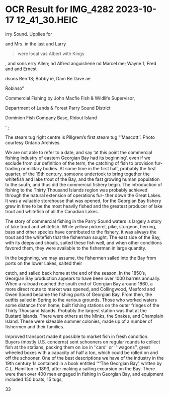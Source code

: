 # OCR Result for IMG_4282 2023-10-17 12_41_30.HEIC

irry Sound.
Upplies for

and Mrs.
in the last
and Larry

> were local
vas Albert
with Kings

, and sons
erry Allen;
nd Alfred
anguishene
nd Marcel
me; Wayne
1, Fred and
and Ernest

dsons Ben
1S; Bobby
ie, Dam
Be Dave ae

Robinso”

Commercial Fishing
by John Macfie Fish & Wildlife Supervisor,

Department of Lands & Forest Parry Sound District

Dominion Fish Company Base, Ridout Island

‘ ;

The steam tug right centre is Pillgrem’s first steam tug “‘Mascott’’. Photo courtesy Ontario Archives.

We are not able to refer to a date, and say ‘at this point
the commercial fishing industry of eastern Georgian Bay had
its beginning’, even if we exclude from our definition of the
term, the catching of fish to provision fur-trading or military
bodies. At some time in the first half, probably the first
quarter, of the 19th century, someone undertook to bring
together the whitefish and lake trout of the Bay, and the
fast growing human population to the south, and thus did
the commercial fishery begin. The introduction of fishing
to the Thirty Thousand Islands region was probably
achieved through the natural extension of operations fur-
ther down the Great Lakes. It was a valuable storehouse that
was opened, for the Georgian Bay fishery grew in time to
be the most heavily fished and the greatest producer of lake
trout and whitefish of all the Canadian Lakes.

The story of commercial fishing in the Parry Sound waters
is largely a story of lake trout and whitefish. While yellow
pickerel, pike, sturgeon, herring, bass and other species have
contributed to the fishery, it was always the trout and the
whitefish that the fisherman sought. The east side of the Bay,
with its deeps and shoals, suited these fish well, and when
other conditions favored them, they were available to the
fisherman in large quantity.

In the beginning, we may assume, the fishermen sailed
into the Bay from ports on the lower Lakes, salted their

catch, and sailed back home at the end of the season. In
the 1850’s, Georgian Bay production appears to have been
over 1000 barrels annually. When a railroad reached the
south end of Georgian Bay around 1860, a more direct route
to market was opened, and Collingwood, Meaford and
Owen Sound became the fishing ports of Georgian Bay.
From then, the outfits sailed in Spring to the various
grounds. Those who worked waters some distance from
home, built fishing stations on the outer fringes of the Thirty
Thousand Islands. Probably the largest station was that at
the Bustard Islands. There were others at the Minks, the
Snakes, and Champlain Island. These were sizeable
summer colonies, made up of a number of fishermen and
their families.

Improved transport made it possible to market fish in
fresh condition. Buyers (mostly U.S. concerns) sent
schooners on regular rounds to collect fish at the statians,
packing them on ice in ‘‘cars’’ or ‘“‘wagons’’, great wheeled
boxes with a capacity of half a ton, which could be rolled
on and off the schooner. One of the best descriptions we
have of the industry in the 19th century 1s contained in a
book entitled ‘“‘The Georgian Bay’, written by C.L.
Hamilton in 1893, after making a sailing excursion on the
Bay. There were then over 400 men engaged in fishing in
Georgian Bay, and equipment included 150 boats, 15 tugs,

33
